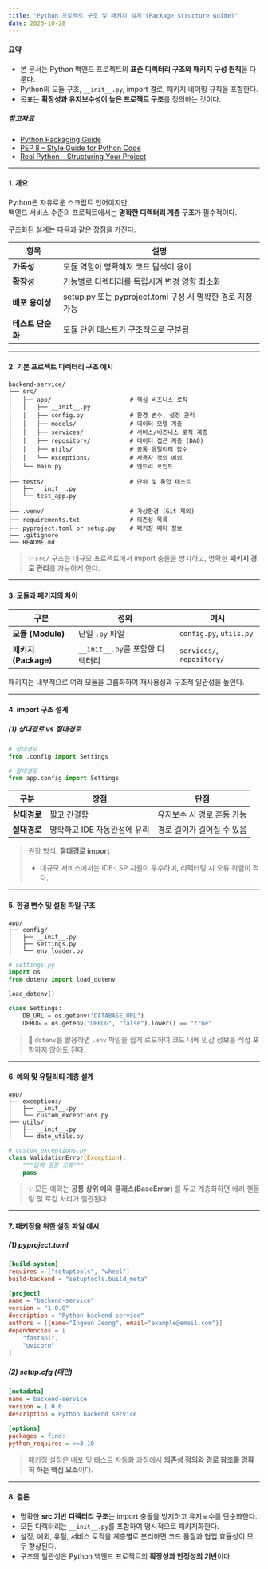 ```yaml
---
title: "Python 프로젝트 구조 및 패키지 설계 (Package Structure Guide)"
date: 2025-10-28
---
```


#### 요약
- 본 문서는 Python 백엔드 프로젝트의 **표준 디렉터리 구조와 패키지 구성 원칙**을 다룬다.  
- Python의 모듈 구조, `__init__.py`, import 경로, 패키지 네이밍 규칙을 포함한다.  
- 목표는 **확장성과 유지보수성이 높은 프로젝트 구조**를 정의하는 것이다.  

##### 참고자료
- [Python Packaging Guide](https://packaging.python.org/en/latest/tutorials/packaging-projects/)
- [PEP 8 – Style Guide for Python Code](https://peps.python.org/pep-0008/)
- [Real Python – Structuring Your Project](https://realpython.com/python-application-layouts/)

---

#### 1. 개요
Python은 자유로운 스크립트 언어이지만,  
백엔드 서비스 수준의 프로젝트에서는 **명확한 디렉터리 계층 구조**가 필수적이다.  

구조화된 설계는 다음과 같은 장점을 가진다.

| 항목 | 설명 |
|------|------|
| **가독성** | 모듈 역할이 명확해져 코드 탐색이 용이 |
| **확장성** | 기능별로 디렉터리를 독립시켜 변경 영향 최소화 |
| **배포 용이성** | setup.py 또는 pyproject.toml 구성 시 명확한 경로 지정 가능 |
| **테스트 단순화** | 모듈 단위 테스트가 구조적으로 구분됨 |

---

#### 2. 기본 프로젝트 디렉터리 구조 예시

```plaintext
backend-service/
├── src/
│   ├── app/                      # 핵심 비즈니스 로직
│   │   ├── __init__.py
│   │   ├── config.py             # 환경 변수, 설정 관리
│   │   ├── models/               # 데이터 모델 계층
│   │   ├── services/             # 서비스/비즈니스 로직 계층
│   │   ├── repository/           # 데이터 접근 계층 (DAO)
│   │   ├── utils/                # 공통 유틸리티 함수
│   │   └── exceptions/           # 사용자 정의 예외
│   └── main.py                   # 엔트리 포인트
│
├── tests/                        # 단위 및 통합 테스트
│   ├── __init__.py
│   └── test_app.py
│
├── .venv/                        # 가상환경 (Git 제외)
├── requirements.txt              # 의존성 목록
├── pyproject.toml or setup.py    # 패키징 메타 정보
├── .gitignore
└── README.md
```

> 💡 `src/` 구조는 대규모 프로젝트에서 import 충돌을 방지하고,
> 명확한 **패키지 경로 관리**를 가능하게 한다.

---

#### 3. 모듈과 패키지의 차이

| 구분                | 정의                      | 예시                         |
| ----------------- | ----------------------- | -------------------------- |
| **모듈 (Module)**   | 단일 `.py` 파일             | `config.py`, `utils.py`    |
| **패키지 (Package)** | `__init__.py`를 포함한 디렉터리 | `services/`, `repository/` |

패키지는 내부적으로 여러 모듈을 그룹화하여 재사용성과 구조적 일관성을 높인다.

---

#### 4. import 구조 설계

##### (1) 상대경로 vs 절대경로

```python
# 상대경로
from .config import Settings

# 절대경로
from app.config import Settings
```

| 구분       | 장점                | 단점              |
| -------- | ----------------- | --------------- |
| **상대경로** | 짧고 간결함            | 유지보수 시 경로 혼동 가능 |
| **절대경로** | 명확하고 IDE 자동완성에 유리 | 경로 길이가 길어질 수 있음 |

> 권장 방식: **절대경로 import**
>
> * 대규모 서비스에서는 IDE·LSP 지원이 우수하며, 리팩터링 시 오류 위험이 적다.

---

#### 5. 환경 변수 및 설정 파일 구조

```plaintext
app/
├── config/
│   ├── __init__.py
│   ├── settings.py
│   └── env_loader.py
```

```python
# settings.py
import os
from dotenv import load_dotenv

load_dotenv()

class Settings:
    DB_URL = os.getenv("DATABASE_URL")
    DEBUG = os.getenv("DEBUG", "false").lower() == "true"
```

> 📘 `dotenv`를 활용하면 `.env` 파일을 쉽게 로드하여
> 코드 내에 민감 정보를 직접 포함하지 않아도 된다.

---

#### 6. 예외 및 유틸리티 계층 설계

```plaintext
app/
├── exceptions/
│   ├── __init__.py
│   └── custom_exceptions.py
├── utils/
│   ├── __init__.py
│   └── date_utils.py
```

```python
# custom_exceptions.py
class ValidationError(Exception):
    """입력 검증 오류"""
    pass
```

> 💡 모든 예외는 **공통 상위 예외 클래스(BaseError)** 를 두고 계층화하면
> 에러 핸들링 및 로깅 처리가 일관된다.

---

#### 7. 패키징을 위한 설정 파일 예시

##### (1) pyproject.toml

```toml
[build-system]
requires = ["setuptools", "wheel"]
build-backend = "setuptools.build_meta"

[project]
name = "backend-service"
version = "1.0.0"
description = "Python backend service"
authors = [{name="Ingeun Jeong", email="example@email.com"}]
dependencies = [
    "fastapi",
    "uvicorn"
]
```

##### (2) setup.cfg (대안)

```ini
[metadata]
name = backend-service
version = 1.0.0
description = Python backend service

[options]
packages = find:
python_requires = >=3.10
```

> 패키징 설정은 배포 및 테스트 자동화 과정에서
> **의존성 정의와 경로 참조를 명확히 하는 핵심 요소**이다.

---

#### 8. 결론

* 명확한 **src 기반 디렉터리 구조**는 import 충돌을 방지하고 유지보수를 단순화한다.
* 모든 디렉터리는 `__init__.py`를 포함하여 명시적으로 패키지화한다.
* 설정, 예외, 유틸, 서비스 로직을 계층별로 분리하면
  코드 품질과 협업 효율성이 모두 향상된다.
* 구조의 일관성은 Python 백엔드 프로젝트의 **확장성과 안정성의 기반**이다.
